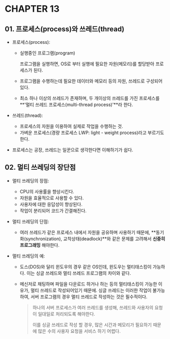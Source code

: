 # CHAPTER 13

## 01. 프로세스(process)와 쓰레드(thread)

* 프로세스(process):

  * 실행중인 프로그램(program)

    프로그램을 실행하면, OS로 부터 실행에 필요한 자원(메모리)를 할당받아 프로세스가 된다.

  * 프로그램을 수행하는데 필요한 데이터와 메모리 등의 자원, 쓰레드로 구성되어있다.

  * 최소 하나 이상의 쓰레드가 존재하며, 두 개이상의 쓰레드를 가진 프로세스를 **'멀티 쓰레드 프로세스(multi-thread process)'**라 한다.

* 쓰레드(thread):

  * 프로세스의 자원을 이용하여 실제로 작업을 수행하는 것.
  * 가벼운 프로세스(경량 프로세스 LWP: light - weight process)라고 부르기도 한다.

* 프로세스는 공장, 쓰레드는 일꾼으로 생각한다면 이해하기가 쉽다.



## 02. 멀티 쓰레딩의 장단점

* 멀티 쓰레딩의 장점:
  * CPU의 사용률을 향상시킨다.
  * 자원을 효율적으로 사용할 수 있다.
  * 사용자에 대한 응답성이 향상된다.
  * 작업이 분리되어 코드가 간결해진다.
* 멀티 쓰레딩의 단점:
  * 여러 쓰레드가 같은 프로세스 내에서 자원을 공유하며 사용하기 때문에, 
    **동기화(synchronization), 교착상태(deadlock)**와 같은 문제를 고려해서 **신중히 프로그래밍** 해야한다.



* 멀티 쓰레딩의 예:

  * 도스(DOS)와 달리 윈도우의 경우 같은 OS인데, 윈도우는 멀티태스킹이 가능하다.
    이는 싱글 쓰레드와 멀티 쓰레드 프로그램의 차이와 같다.

  * 메신저로 채팅하며 파일을 다운로드 하거나 하는 등의 멀티태스킹이 가능한 이유가, 멀티 쓰레드로 작성되어있기 때문에.
    싱글 쓰레드는 이러한 작업이 불가능 하여, 서버 프로그램의 경우 멀티 쓰레드로 작성하는 것은 필수적이다.

    > 하나의 서버 프로세스가 여러 쓰레드를 생성해, 쓰레드와 사용자의 요청이 일대일로 처리되도록 해야한다.
    >
    > 이를 싱글 쓰레드로 작성 할 경우, 많은 시간과 메모리가 필요하기 때문에 많은 수의 사용자 요청을 서비스 하기 어렵다.


